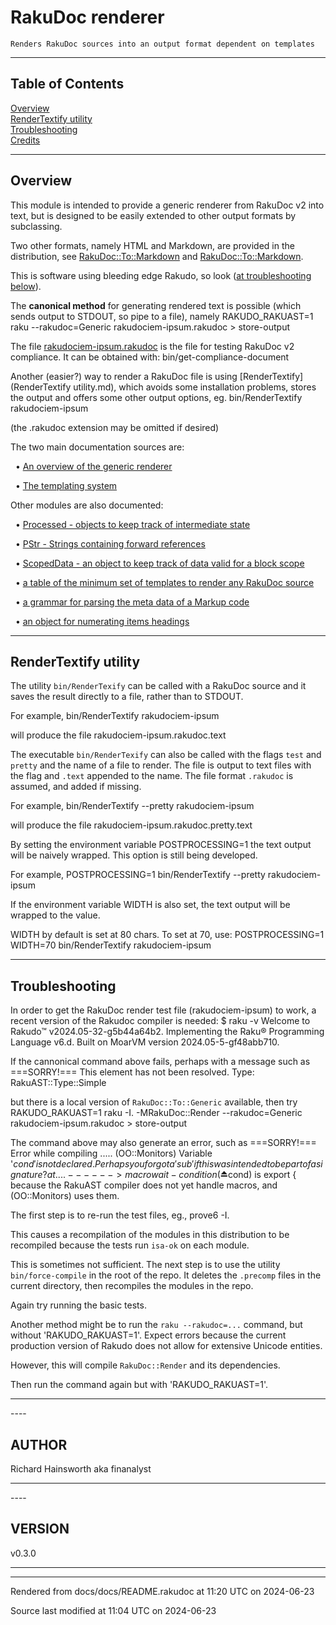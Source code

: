 
# RakuDoc renderer

	Renders RakuDoc sources into an output format dependent on templates

----

## Table of Contents
<a href="#Overview">Overview</a>   
<a href="#RenderTextify_utility">RenderTextify utility</a>   
<a href="#Troubleshooting">Troubleshooting</a>   
<a href="#Credits">Credits</a>   


----

## Overview<div id="Overview"> </div>
<span id="930a3c48b8e54b488998d5325d4f56fdf0fe6971"></span>This module is intended to provide a generic renderer from RakuDoc v2 into text, but is designed to be easily extended to other output formats by subclassing. 

<span id="7b152629478b1cb2585b3283b4f9d34c8483341c"></span>Two other formats, namely HTML and Markdown, are provided in the distribution, see [RakuDoc::To::Markdown](RakuDoc-To-HTML.md) and [RakuDoc::To::Markdown](RakuDoc-To-Markdown.md). 

<span id="82405827b77898e41e1d10368899982c9f6c52d6"></span>This is software using bleeding edge Rakudo, so look ([at troubleshooting below](Troubleshooting)). 

<span id="690052db767069285e24e2a61d9e4e2c6b23d08f"></span>The **canonical method** for generating rendered text is possible (which sends output to STDOUT, so pipe to a file), namely RAKUDO_RAKUAST=1 raku --rakudoc=Generic rakudociem-ipsum.rakudoc > store-output 

<span id="3f0008c83b0c22dd2a5b45e8638d50a398ba4e87"></span>The file [rakudociem-ipsum.rakudoc](https://github.com/Raku/RakuDoc-GAMMA/blob/main/rakudociem-ipsum.rakudoc) is the file for testing RakuDoc v2 compliance. It can be obtained with: bin/get-compliance-document 

<span id="5dd7301d3a849a0619f6800fa9e06f78f48153d4"></span>Another (easier?) way to render a RakuDoc file is using [RenderTextify](RenderTextify utility.md), which avoids some installation problems, stores the output and offers some other output options, eg. bin/RenderTextify rakudociem-ipsum 

<span id="af5bcae55e25b31acd095d365de2957b0416d7d2"></span>(the .rakudoc extension may be omitted if desired) 

<span id="09f0f26b67a8b11af550aef938fbaf9769ae1d19"></span>The two main documentation sources are: 



&nbsp;&nbsp;• <span id="179ee1d515d990af4db79613605f42f8094ec4ac"></span>[An overview of the generic renderer](Render.md) 

  
&nbsp;&nbsp;• <span id="08b70501785f4440b4ee18be43e8c7fa8c11632c"></span>[The templating system](Templates.md) 

  
<span id="f2ec0f54c89539c78693f77a600028939525d438"></span>Other modules are also documented: 



&nbsp;&nbsp;• <span id="a3c31bed5b3d955c5699e3777d09e47d98ca950d"></span>[Processed - objects to keep track of intermediate state](Processed.md) 

  
&nbsp;&nbsp;• <span id="98e06429dd994315b15c401ad17fca34086c99ef"></span>[PStr - Strings containing forward references](PromiseStrings.md) 

  
&nbsp;&nbsp;• <span id="0ccf2aa5bd419a5ba50c87ab927d95dabb75e585"></span>[ScopedData - an object to keep track of data valid for a block scope](ScopedData.md) 

  
&nbsp;&nbsp;• <span id="c77973e4f43974a6bf1a31c3400d0bad552bf018"></span>[a table of the minimum set of templates to render any RakuDoc source](default-text-templates.md) 

  
&nbsp;&nbsp;• <span id="9c394608a54d2ba386c9b25f525eb6bf34812438"></span>[a grammar for parsing the meta data of a Markup code](MarkUpMeta.md) 

  
&nbsp;&nbsp;• <span id="59109209b814d8173e652edaa8f7ffc872fa4035"></span>[an object for numerating items headings](Numeration.md) 

  
----

## RenderTextify utility<div id="RenderTextify_utility"> </div>
<span id="05f8004e1639478cdb627d624dd235fdfab8d800"></span>The utility `bin/RenderTexify` can be called with a RakuDoc source and it saves the result directly to a file, rather than to STDOUT. 

<span id="58e41f858a4db6ec5a1026e48b75d4262015a74e"></span>For example, bin/RenderTextify rakudociem-ipsum 

<span id="8f5925e8aedef809bec16ab69fec8eff1649dc5b"></span>will produce the file rakudociem-ipsum.rakudoc.text 

<span id="3aaa5f5d595b7947e3b4f1460a23c852d44c7693"></span>The executable `bin/RenderTexify` can also be called with the flags `test` and `pretty` and the name of a file to render. The file is output to text files with the flag and `.text` appended to the name. The file format `.rakudoc` is assumed, and added if missing. 

<span id="b8a1071c140ca4ca77117172807fffd0999ab30b"></span>For example, bin/RenderTextify --pretty rakudociem-ipsum 

<span id="fffb9f9e7320a92db460269039bef88fe49a5b48"></span>will produce the file rakudociem-ipsum.rakudoc.pretty.text 

<span id="eafcd9bbe508c1f1a608f9358878d28bb9f11110"></span>By setting the environment variable POSTPROCESSING=1 the text output will be naively wrapped. This option is still being developed. 

<span id="2fc3736b0605f03dcce11e30538258ea8189b0ff"></span>For example, POSTPROCESSING=1 bin/RenderTextify --pretty rakudociem-ipsum 

<span id="217bc3dd6c3a42825ebd4264b20be56ecd0c9c25"></span>If the environment variable WIDTH is also set, the text output will be wrapped to the value. 

<span id="5104eeaac91ef34d922b98a5258a629ceb2879cf"></span>WIDTH by default is set at 80 chars. To set at 70, use: POSTPROCESSING=1 WIDTH=70 bin/RenderTextify rakudociem-ipsum 

----

## Troubleshooting<div id="Troubleshooting"> </div>
<span id="a99bb4c0728e4d548af92c7da932f4a19d33d92f"></span>In order to get the RakuDoc render test file (rakudociem-ipsum) to work, a recent version of the Rakudoc compiler is needed: $ raku -v Welcome to Rakudo™ v2024.05-32-g5b44a64b2. Implementing the Raku® Programming Language v6.d. Built on MoarVM version 2024.05-5-gf48abb710. 

<span id="43aa0dcf938ddf822e727cc59e504a6c6574a9a7"></span>If the cannonical command above fails, perhaps with a message such as ===SORRY!=== This element has not been resolved. Type: RakuAST::Type::Simple 

<span id="9cb1409b697413778d632b20d031299e6d58c2b1"></span>but there is a local version of `RakuDoc::To::Generic` available, then try RAKUDO_RAKUAST=1 raku -I. -MRakuDoc::Render --rakudoc=Generic rakudociem-ipsum.rakudoc > store-output 

<span id="e762e55ba8fab9819616fdc5552d09df3ffefa39"></span>The command above may also generate an error, such as ===SORRY!=== Error while compiling ..... (OO::Monitors) Variable '$cond' is not declared. Perhaps you forgot a 'sub' if this was intended to be part of a signature? at .... ------> macro wait-condition(⏏$cond) is export { because the RakuAST compiler does not yet handle macros, and (OO::Monitors) uses them. 

<span id="c598ed793f736a84f681fc79afb2d7a118113c36"></span>The first step is to re-run the test files, eg., prove6 -I. 

<span id="f0226b20b584f762143c9234850418c7fd9dd54f"></span>This causes a recompilation of the modules in this distribution to be recompiled because the tests run `isa-ok` on each module. 

<span id="677cf2fa2553f787a3c21c1b9ae44a4be4abdf35"></span>This is sometimes not sufficient. The next step is to use the utility `bin/force-compile` in the root of the repo. It deletes the `.precomp` files in the current directory, then recompiles the modules in the repo. 

<span id="fe4b9451bd29ced34ecf93e82d843f861fd0a4cf"></span>Again try running the basic tests. 

<span id="23c41c4849874c1e9cbda122dc9d8c2b6aa237b8"></span>Another method might be to run the `raku --rakudoc=...` command, but without 'RAKUDO_RAKUAST=1'. Expect errors because the current production version of Rakudo does not allow for extensive Unicode entities. 

<span id="f3bcc5ced943cad62b5af64b8708b25bc2add0a6"></span>However, this will compile `RakuDoc::Render` and its dependencies. 

<span id="9288b0226731ebb2427153139d016358442b626a"></span>Then run the command again but with 'RAKUDO_RAKUAST=1'. 


----
<div id="Credits"> </div>
----

## AUTHOR<div id="AUTHOR"> </div>
Richard Hainsworth aka finanalyst




----
<div id="Placement"> </div>
----

## VERSION<div id="VERSION"> </div>
v0.3.0





----

----

Rendered from docs/docs/README.rakudoc at 11:20 UTC on 2024-06-23

Source last modified at 11:04 UTC on 2024-06-23


